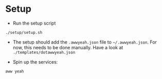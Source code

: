 # Setup

- Run the setup script
```
./setup/setup.sh
```

- The setup should add the `.awwyeah.json` file to `~/.awwyeah.json`. For now, this needs to be done manually. Have a look at `./templates/dotawwyeah.json`  

- Spin up the services:

```
aww yeah
```
